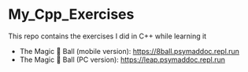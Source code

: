 # My_Cpp_Exercises
This repo contains the exercises I did in C++ while learning it

- The Magic 🎱 Ball (mobile version): https://8ball.psymaddoc.repl.run
- The Magic 🎱 Ball (PC version): https://leap.psymaddoc.repl.run
